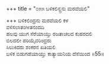 +++
title = "೦೫೫ ಬಳಿಕಲಿನ್ದ್ರನು ಮರವೆಯಲಿ"

+++
ಬಳಿಕಲಿಂದ್ರನು ಮರವೆಯಲಿ ಕಳ  
ವಳಿಸಲಾತಂಗೀತನಂದದಿ  
ಹಲವು ಯುಗ ಸೆರೆಯಾಯ್ತು ರಜತಾಚಲದ ಕುಹರದಲಿ   
ಬಿಲದಲೀ ಪರಿಯೈವರಿಂದ್ರರು  
ಸಿಲುಕಿದರು ಶಂಕರನ ಖತಿಯಲಿ        
ಬಳಿಕ ಬಿಡುಗಡೆಯಾಯ್ತು ಕಾತ್ಯಾಯನಿಯ ದೆಸೆಯಿಂದ       ॥55॥